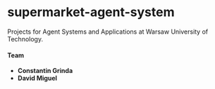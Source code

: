 # supermarket-agent-system

Projects for Agent Systems and Applications at Warsaw University of Technology.

#### Team 
- **Constantin Grinda**
- **David Miguel**

